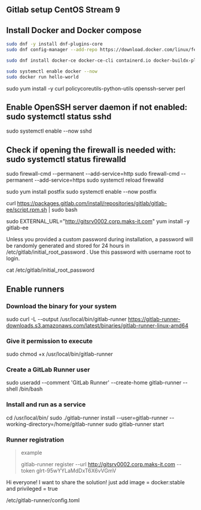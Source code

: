 ## Gitlab setup CentOS Stream 9


## Install Docker and Docker compose

```bash
sudo dnf -y install dnf-plugins-core
sudo dnf config-manager --add-repo https://download.docker.com/linux/fedora/docker-ce.repo
```

```bash
sudo dnf install docker-ce docker-ce-cli containerd.io docker-buildx-plugin docker-compose-plugin
```

```bash
sudo systemctl enable docker --now
sudo docker run hello-world
```



sudo yum install -y curl policycoreutils-python-utils openssh-server perl

## Enable OpenSSH server daemon if not enabled: sudo systemctl status sshd
sudo systemctl enable --now sshd

## Check if opening the firewall is needed with: sudo systemctl status firewalld
sudo firewall-cmd --permanent --add-service=http
sudo firewall-cmd --permanent --add-service=https
sudo systemctl reload firewalld





sudo yum install postfix
sudo systemctl enable --now postfix




curl https://packages.gitlab.com/install/repositories/gitlab/gitlab-ee/script.rpm.sh | sudo bash


sudo EXTERNAL_URL="http://gitsrv0002.corp.maks-it.com" yum install -y gitlab-ee


Unless you provided a custom password during installation, a password will be randomly generated and stored for 24 hours in /etc/gitlab/initial_root_password . Use this password with username root to login.

cat /etc/gitlab/initial_root_password

## Enable runners

### Download the binary for your system
sudo curl -L --output /usr/local/bin/gitlab-runner https://gitlab-runner-downloads.s3.amazonaws.com/latest/binaries/gitlab-runner-linux-amd64

### Give it permission to execute
sudo chmod +x /usr/local/bin/gitlab-runner

### Create a GitLab Runner user
sudo useradd --comment 'GitLab Runner' --create-home gitlab-runner --shell /bin/bash

### Install and run as a service
cd /usr/local/bin/
sudo ./gitlab-runner install --user=gitlab-runner --working-directory=/home/gitlab-runner
sudo gitlab-runner start


### Runner registration

> example
>
> gitlab-runner register  --url http://gitsrv0002.corp.maks-it.com  --token glrt-95wYYLaMdDxT6X6vVGmV


Hi everyone! I want to share the solution!
just add image = docker:stable  and privileged = true

/etc/gitlab-runner/config.toml